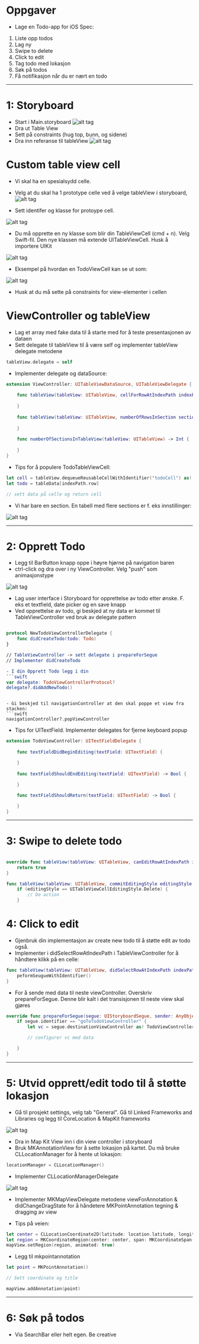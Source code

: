 # Oppgaver

- Lage en Todo-app for iOS
Spec:

1. Liste opp todos
2. Lag ny
3. Swipe to delete
4. Click to edit
5. Tag todo med lokasjon
6. Søk på todos
7. Få notifikasjon når du er nært en todo

---

# 1: Storyboard

- Start i Main.storyboard
![alt tag](https://github.com/Lomaas/iOS-kurs-foilsett/blob/gh-pages/storyboard.png?raw=true)
- Dra ut Table View
- Sett på constraints (hug top, bunn, og sidene)
- Dra inn referanse til tableView
![alt tag](https://github.com/Lomaas/iOS-kurs-foilsett/blob/gh-pages/ctrldrag.png?raw=true)


# Custom table view cell

- Vi skal ha en spesialsydd celle. 
- Velg at du skal ha 1 prototype celle ved å velge tableView i storyboard, 
![alt tag](https://github.com/Lomaas/iOS-kurs-foilsett/blob/gh-pages/protoypecell.png?raw=true)

- Sett identifer og klasse for protoype cell.

![alt tag](https://github.com/Lomaas/iOS-kurs-foilsett/blob/gh-pages/customcell.png?raw=true)

- Du må opprette en ny klasse som blir din TableViewCell (cmd + n). Velg Swift-fil. Den nye klassen må extende UITableViewCell. Husk å importere UIKit

![alt tag](https://github.com/Lomaas/iOS-kurs-foilsett/blob/gh-pages/customclass.png?raw=true)

- Eksempel på hvordan en TodoViewCell kan se ut som:

![alt tag](https://github.com/Lomaas/iOS-kurs-foilsett/blob/gh-pages/exampleViewCell.png?raw=true)

- Husk at du må sette på constraints for view-elementer i cellen

# ViewController og  tableView

- Lag et array med fake data til å starte med for å teste presentasjonen av dataen
- Sett delegate til tableView til å være self og implementer tableView delegate metodene

```swift
tableView.delegate = self
```

- Implementer delegate og dataSource:

```swift
extension ViewController: UITableViewDataSource, UITableViewDelegate {
    
    func tableView(tableView: UITableView, cellForRowAtIndexPath indexPath: NSIndexPath) -> UITableViewCell {
        
    }
    
    func tableView(tableView: UITableView, numberOfRowsInSection section: Int) -> Int {
        
    }
    
    func numberOfSectionsInTableView(tableView: UITableView) -> Int {
        
    }
}
```

- Tips for å populere TodoTableViewCell:

```swift
let cell = tableView.dequeueReusableCellWithIdentifier("todoCell") as! TodoTableViewCell
let todo = tableData[indexPath.row]

// sett data på celle og return cell

```

- Vi har bare en section. En tabell med flere sections er f. eks innstillinger:

![alt tag](https://github.com/Lomaas/iOS-kurs-foilsett/blob/gh-pages/tableviewwithsections.png?raw=true)

---

# 2: Opprett Todo

- Legg til BarButton knapp oppe i høyre hjørne på navigation baren
- ctrl-click og dra over i ny ViewController. Velg "push" som animasjonstype

![alt tag](https://github.com/Lomaas/iOS-kurs-foilsett/blob/gh-pages/dragtonewview.png?raw=true)

- Lag user interface i Storyboard for opprettelse av todo etter ønske. F. eks et textfield, date picker og en save knapp
- Ved opprettelse av todo, gi beskjed at ny data er kommet til TableViewController ved bruk av delegate pattern

```swift

protocol NewTodoViewControllerDelegate {
	func didCreateTodo(todo: Todo)
}

// TableViewController -> sett delegate i prepareForSegue
// Implementer didCreateTodo

- I din Opprett Todo legg i din
```swift
var delegate: TodoViewControllerProtocol?
delegate?.didAddNewTodo()

```

```

- Gi beskjed til navigationController at den skal poppe et view fra stacken:
```swift
navigationController?.popViewController
```

- Tips for UITextField. Implementer delegates for fjerne keyboard popup

```swift
extension TodoViewController: UITextFieldDelegate {
    
    func textFieldDidBeginEditing(textField: UITextField) {

    }
    
    func textFieldShouldEndEditing(textField: UITextField) -> Bool {

    }
    
    func textFieldShouldReturn(textField: UITextField) -> Bool {

    }
}

```

---

# 3: Swipe to delete todo

```swift

override func tableView(tableView: UITableView, canEditRowAtIndexPath indexPath: NSIndexPath) -> Bool {
	return true
}
```

```swift
func tableView(tableView: UITableView, commitEditingStyle editingStyle: UITableViewCellEditingStyle, forRowAtIndexPath indexPath: NSIndexPath) {
	if (editingStyle == UITableViewCellEditingStyle.Delete) {
		// Do action
	}

```

# 4: Click to edit

- Gjenbruk din implementasjon av create new todo til å støtte edit av todo også.
- Implementer i didSelectRowAtIndexPath i TableViewController for å håndtere klikk på en celle:

```swift
func tableView(tableView: UITableView, didSelectRowAtIndexPath indexPath: NSIndexPath) {
	peformSeugueWithIdentifier()
}
```
- For å sende med data til neste viewController. Overskriv prepareForSegue. Denne blir kalt i det transisjonen til neste view skal gjøres

```swift
override func prepareForSegue(segue: UIStoryboardSegue, sender: AnyObject?) {
    if segue.identifier == "goToTodoViewController" {
        let vc = segue.destinationViewController as! TodoViewController

        // configurer vc med data

    }
}
```

---

# 5: Utvid opprett/edit todo til å støtte lokasjon

- Gå til prosjekt settings, velg tab "General". Gå til Linked Frameworks and Libraries og legg til CoreLocation & MapKit frameworks

![alt tag](https://github.com/Lomaas/iOS-kurs-foilsett/blob/gh-pages/addframeworks.png?raw=true)

- Dra in Map Kit View inn i din view controller i storyboard
- Bruk MKAnnotationView for å sette lokasjon på kartet. Du må bruke CLLocationManager for å hente ut lokasjon:

```swift
locationManager = CLLocationManager()

```

- Implementer CLLocationManagerDelegate

![alt tag](https://github.com/Lomaas/iOS-kurs-foilsett/blob/gh-pages/mapexample.png?raw=true)

- Implementer MKMapViewDelegate metodene viewForAnnotation & didChangeDragState for å håndetere MKPointAnnotation tegning & dragging av view

- Tips på veien:
```swift
let center = CLLocationCoordinate2D(latitude: location.latitude, longitude: location.longitude)
let region = MKCoordinateRegion(center: center, span: MKCoordinateSpan(latitudeDelta: 0.01, longitudeDelta: 0.01))
mapView.setRegion(region, animated: true)
```

- Legg til mkpointannotation
```swift
let point = MKPointAnnotation()

// Sett coordinate og title

mapView.addAnnotation(point)
```
---

# 6: Søk på todos

- Via SearchBar eller helt egen. Be creative
